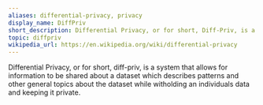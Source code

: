 ```yaml
---
aliases: differential-privacy, privacy
display_name: DiffPriv
short_description: Differential Privacy, or for short, Diff-Priv, is a system that allows for information to be shared about a dataset which describes patterns, and other general topics about the dataset while witholding an individuals data, and keeping it private.
topic: diffpriv
wikipedia_url: https://en.wikipedia.org/wiki/differential-privacy
---
```


Differential Privacy, or for short, diff-priv, is a system that allows for information to be shared about a dataset which describes patterns and other general topics 
about the dataset while witholding an individuals data and keeping it private.
